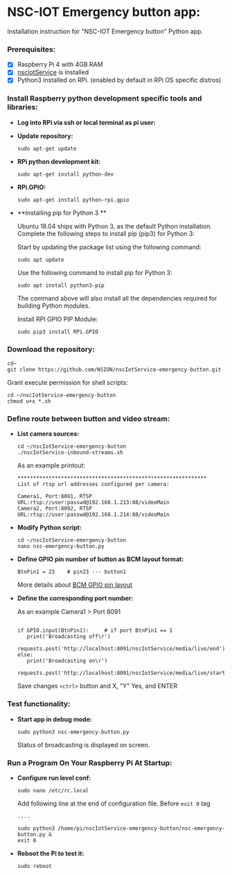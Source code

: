 # NSC-IOT Emergency button app:

Installation instruction for "NSC-IOT Emergency button" Python app. 

### Prerequisites:

- [x] Raspberry Pi 4 with 4GB RAM
- [x] [nscIotService](https://github.com/NSION/nscIotService-docker/blob/main/Installation-nscIotService.md) is installed
- [x] Python3 installed on RPi. (enabled by default in RPi OS specific distros)

### Install Raspberry python development specific tools and libraries:

- **Log into RPi via ssh or local terminal as pi user:**

- **Update repository:**

   ```sudo apt-get update```

- **RPi python development kit:**

   ```sudo apt-get install python-dev```

- **RPi.GPIO:**

   ```sudo apt-get install python-rpi.gpio```
   
- **Installing pip for Python 3 **

   Ubuntu 18.04 ships with Python 3, as the default Python installation. Complete the following steps to install pip (pip3) for Python 3:

   Start by updating the package list using the following command:

   ```sudo apt update```
   
   Use the following command to install pip for Python 3:
   
   ```sudo apt install python3-pip```
   
   The command above will also install all the dependencies required for building Python modules.
   
   Install RPI GPIO PIP Module:
   
   ``` sudo pip3 install RPi.GPIO ```
   
   

### Download the repository:
   
   ```text
   cd~
   git clone https://github.com/NSION/nscIotService-emergency-button.git 
   ```
   Grant execute permission for shell scripts:
   ```text
   cd ~/nscIotService-emergency-button
   chmod u+x *.sh
   ```

### Define route between button and video stream:

- **List camera sources:**
   ```text
   cd ~/nscIotService-emergency-button
   ./nscIotService-inbound-streams.sh
   ```
   As an example printout:
   ```text
   *************************************************************
   List of rtsp url addresses configured per camera: 

   Camera1, Port:8091, RTSP URL:rtsp://user:passwd@192.168.1.213:88/videoMain 
   Camera2, Port:8092, RTSP URL:rtsp://user:passwd@192.168.1.214:88/videoMain 
   ```
- **Modify Python script:**
   ```text
   cd ~/nscIotService-emergency-button
   nano nsc-emergency-button.py
   ```
- **Define GPIO pin number of button as BCM layout format:**

   ``` BtnPin1 = 23    # pin23 --- button1 ```

   More details about [BCM GPIO pin layout](https://pinout.xyz/)

- **Define the corresponding port number:**

   As an example Camera1 > Port 8091

   ```text
   
   if GPIO.input(BtnPin1):     # if port BtnPin1 == 1  
      print('Broadcasting off\r')
      requests.post('http://localhost:8091/nscIotService/media/live/end')  
   else: 
      print('Broadcasting on\r')
      requests.post('http://localhost:8091/nscIotService/media/live/start')
   ```
   Save changes ```<ctrl>``` button and X, "Y" Yes, and ENTER

### Test functionality:
- **Start app in debug mode:**
   
   ```text 
   sudo python3 nsc-emergency-button.py 
   ```
   Status of broadcasting is displayed on screen.

### Run a Program On Your Raspberry Pi At Startup:
- **Configure run level conf:** 
   ```text
   sudo nano /etc/rc.local
   ```

   Add following line at the end of configuration file. Before ```exit 0``` tag
   ```text
   ....

   sudo python3 /home/pi/nscIotService-emergency-button/nsc-emergency-button.py &
   exit 0
   ```
- **Reboot the Pi to test it:**
   ```text
   sudo reboot
   ```
